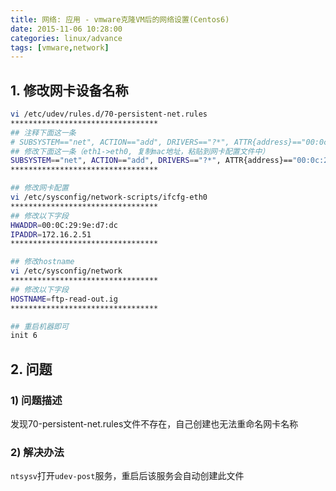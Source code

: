 ```yaml
---
title: 网络: 应用 - vmware克隆VM后的网络设置(Centos6)
date: 2015-11-06 10:28:00
categories: linux/advance
tags: [vmware,network]
---
```


## 1. 修改网卡设备名称
``` bash
vi /etc/udev/rules.d/70-persistent-net.rules
*********************************
## 注释下面这一条
# SUBSYSTEM=="net", ACTION=="add", DRIVERS=="?*", ATTR{address}=="00:0c:29:a1:18:72", ATTR{type}=="1", KERNEL=="eth*", NAME="eth0"
## 修改下面这一条（eth1->eth0, 复制mac地址，粘贴到网卡配置文件中）
SUBSYSTEM=="net", ACTION=="add", DRIVERS=="?*", ATTR{address}=="00:0c:29:9e:d7:dc", ATTR{type}=="1", KERNEL=="eth*", NAME="eth0"
*********************************

## 修改网卡配置
vi /etc/sysconfig/network-scripts/ifcfg-eth0
*********************************
## 修改以下字段
HWADDR=00:0C:29:9e:d7:dc
IPADDR=172.16.2.51
*********************************

## 修改hostname
vi /etc/sysconfig/network
*********************************
## 修改以下字段
HOSTNAME=ftp-read-out.ig
*********************************

## 重启机器即可
init 6
```

## 2. 问题
### 1) 问题描述
发现70-persistent-net.rules文件不存在，自己创建也无法重命名网卡名称

### 2) 解决办法
`ntsysv`打开`udev-post`服务，重启后该服务会自动创建此文件
